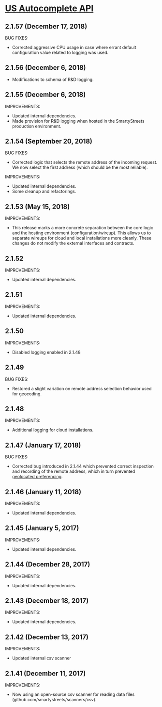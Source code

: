# [US Autocomplete API](https://smartystreets.com/docs/local/us-autocomplete-api)


## 2.1.57 (December 17, 2018)

BUG FIXES:

- Corrected aggressive CPU usage in case where errant default configuration value related to logging was used.


## 2.1.56 (December 6, 2018)

- Modifications to schema of R&D logging.


## 2.1.55 (December 6, 2018)

IMPROVEMENTS:

- Updated internal dependencies.
- Made provision for R&D logging when hosted in the SmartyStreets production environment.


## 2.1.54 (September 20, 2018)

BUG FIXES:

- Corrected logic that selects the remote address of the incoming request. We now select the first address (which should be the most reliable).

IMPROVEMENTS:

- Updated internal dependencies.
- Some cleanup and refactorings.

## 2.1.53 (May 15, 2018)

IMPROVEMENTS:

- This release marks a more concrete separation between the core logic and the hosting environment (configuration/wireup). This allows us to separate wireups for cloud and local installations more cleanly. These changes do not modify the external interfaces and contracts.


## 2.1.52

IMPROVEMENTS:

- Updated internal dependencies.


## 2.1.51

IMPROVEMENTS:

- Updated internal dependencies.


## 2.1.50

IMPROVEMENTS:

- Disabled logging enabled in 2.1.48


## 2.1.49

BUG FIXES:

- Restored a slight variation on remote address selection behavior used for geocoding.


## 2.1.48

IMPROVEMENTS:

- Additional logging for cloud installations.


## 2.1.47 (January 17, 2018)

BUG FIXES:

- Corrected bug introduced in 2.1.44 which prevented correct inspection and recording of the remote address, which in turn prevented [geolocated preferencing](https://smartystreets.com/docs/cloud/us-autocomplete-api#geolocate).


## 2.1.46 (January 11, 2018)

IMPROVEMENTS:

- Updated internal dependencies.


## 2.1.45 (January 5, 2017)

IMPROVEMENTS:

- Updated internal dependencies.


## 2.1.44 (December 28, 2017)

IMPROVEMENTS:

- Updated internal dependencies.


## 2.1.43 (December 18, 2017)

IMPROVEMENTS:

- Updated internal dependencies.


## 2.1.42 (December 13, 2017)

IMPROVEMENTS:

- Updated internal csv scanner


## 2.1.41 (December 11, 2017)

IMPROVEMENTS:

- Now using an open-source csv scanner for reading data files (github.com/smartystreets/scanners/csv).